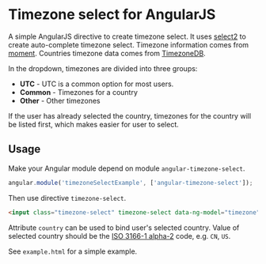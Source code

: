 # Timezone select for AngularJS

A simple AngularJS directive to create timezone select. It uses [select2](http://select2.github.io/select2/) to create auto-complete timezone select. Timezone information comes from [moment](http://momentjs.com/timezone/). Countries timezone data comes from [TimezoneDB](http://timezonedb.com/download).

In the dropdown, timezones are divided into three groups:
* __UTC__ - UTC is a common option for most users.
* __Common__ - Timezones for a country
* __Other__ - Other timezones

If the user has already selected the country, timezones for the country will be listed first, which makes easier for user to select.

## Usage

Make your Angular module depend on module `angular-timezone-select`.

```javascript
angular.module('timezoneSelectExample', ['angular-timezone-select']);
```

Then use directive `timezone-select`.

```html
<input class="timezone-select" timezone-select data-ng-model="timezone" country="country">
```

Attribute `country` can be used to bind user's selected country. Value of selected country should be the [ISO 3166-1 alpha-2](http://en.wikipedia.org/wiki/ISO_3166-1_alpha-2) code, e.g. `CN`, `US`.

See `example.html` for a simple example.
